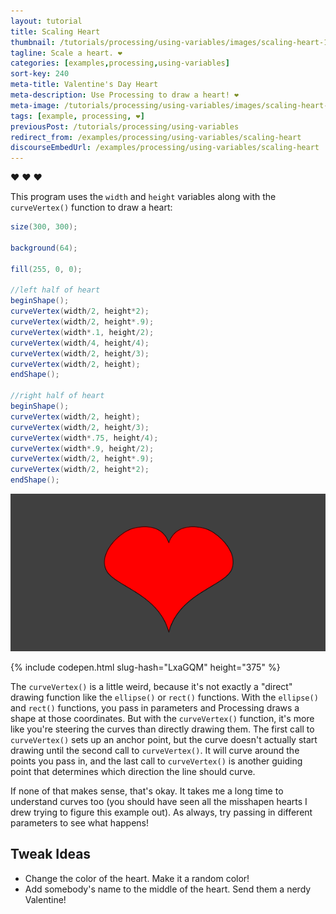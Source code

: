 ```yaml
---
layout: tutorial
title: Scaling Heart
thumbnail: /tutorials/processing/using-variables/images/scaling-heart-1.png
tagline: Scale a heart. ❤
categories: [examples,processing,using-variables]
sort-key: 240
meta-title: Valentine's Day Heart
meta-description: Use Processing to draw a heart! ❤
meta-image: /tutorials/processing/using-variables/images/scaling-heart-2.png
tags: [example, processing, ❤]
previousPost: /tutorials/processing/using-variables
redirect_from: /examples/processing/using-variables/scaling-heart
discourseEmbedUrl: /examples/processing/using-variables/scaling-heart
---
```


:heart: ❤ :heart:

This program uses the `width` and `height` variables along with the `curveVertex()` function to draw a heart:

```java
size(300, 300);

background(64);

fill(255, 0, 0);

//left half of heart
beginShape();
curveVertex(width/2, height*2);
curveVertex(width/2, height*.9);
curveVertex(width*.1, height/2);
curveVertex(width/4, height/4);
curveVertex(width/2, height/3);
curveVertex(width/2, height);
endShape();

//right half of heart
beginShape();
curveVertex(width/2, height);
curveVertex(width/2, height/3);
curveVertex(width*.75, height/4);
curveVertex(width*.9, height/2);
curveVertex(width/2, height*.9);
curveVertex(width/2, height*2);
endShape();
```

![heart](/tutorials/processing/using-variables/images/scaling-heart-2.png)

{% include codepen.html slug-hash="LxaGQM" height="375" %}

The `curveVertex()` is a little weird, because it's not exactly a "direct" drawing function like the `ellipse()` or `rect()` functions. With the `ellipse()` and `rect()` functions, you pass in parameters and Processing draws a shape at those coordinates. But with the `curveVertex()` function, it's more like you're steering the curves than directly drawing them. The first call to `curveVertex()` sets up an anchor point, but the curve doesn't actually start drawing until the second call to `curveVertex()`. It will curve around the points you pass in, and the last call to `curveVertex()` is another guiding point that determines which direction the line should curve.

If none of that makes sense, that's okay. It takes me a long time to understand curves too (you should have seen all the misshapen hearts I drew trying to figure this example out). As always, try passing in different parameters to see what happens!

## Tweak Ideas

- Change the color of the heart. Make it a random color!
- Add somebody's name to the middle of the heart. Send them a nerdy Valentine!
